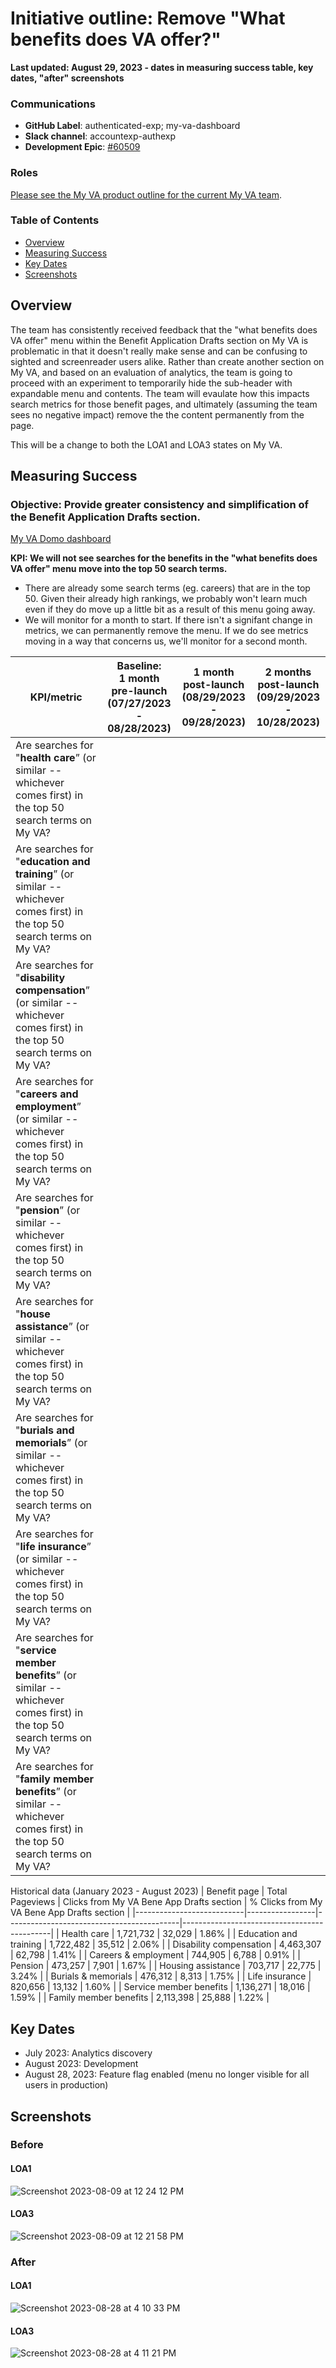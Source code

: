 # Initiative outline: Remove "What benefits does VA offer?"

**Last updated: August 29, 2023 - dates in measuring success table, key dates, "after" screenshots**

### Communications

- **GitHub Label**: authenticated-exp; my-va-dashboard
- **Slack channel**: accountexp-authexp
- **Development Epic**: [#60509](https://github.com/department-of-veterans-affairs/va.gov-team/issues/60509)

### Roles

[Please see the My VA product outline for the current My VA team](https://github.com/department-of-veterans-affairs/va.gov-team/tree/master/products/identity-personalization/my-va#roles).

### Table of Contents

- [Overview](#overview)
- [Measuring Success](#measuring-success)
- [Key Dates](#key-dates)
- [Screenshots](#screenshots)

## Overview

The team has consistently received feedback that the "what benefits does VA offer" menu within the Benefit Application Drafts section on My VA is problematic in that it doesn't really make sense and can be confusing to sighted and screenreader users alike. Rather than create another section on My VA, and based on an evaluation of analytics, the team is going to proceed with an experiment to temporarily hide the sub-header with expandable menu and contents. The team will evaulate how this impacts search metrics for those benefit pages, and ultimately (assuming the team sees no negative impact) remove the the content permanently from the page.

This will be a change to both the LOA1 and LOA3 states on My VA.

## Measuring Success

### Objective: Provide greater consistency and simplification of the Benefit Application Drafts section.

[My VA Domo dashboard](https://va-gov.domo.com/page/1167851935?userId=1322887837)

**KPI: We will not see searches for the benefits in the "what benefits does VA offer" menu move into the top 50 search terms.**
- There are already some search terms (eg. careers) that are in the top 50. Given their already high rankings, we probably won't learn much even if they do move up a little bit as a result of this menu going away.
- We will monitor for a month to start. If there isn't a signifant change in metrics, we can permanently remove the menu. If we do see metrics moving in a way that concerns us, we'll monitor for a second month.
 
|KPI/metric|Baseline: <br />1 month pre-launch <br />(07/27/2023 - 08/28/2023)|1 month post-launch <br />(08/29/2023 - 09/28/2023)| 2 months post-launch <br />(09/29/2023 - 10/28/2023)|
|----------|-------------|---------------|-------------------|
|Are searches for "**health care**” (or similar -- whichever comes first) in the top 50 search terms on My VA?|   |   |   |
|Are searches for "**education and training**” (or similar -- whichever comes first) in the top 50 search terms on My VA?| | | |
|Are searches for "**disability compensation**” (or similar -- whichever comes first) in the top 50 search terms on My VA?| | | |
|Are searches for "**careers and employment**” (or similar -- whichever comes first) in the top 50 search terms on My VA?| | | |
|Are searches for "**pension**” (or similar -- whichever comes first) in the top 50 search terms on My VA?| | | |
|Are searches for "**house assistance**” (or similar -- whichever comes first) in the top 50 search terms on My VA?| | | |
|Are searches for "**burials and memorials**” (or similar -- whichever comes first) in the top 50 search terms on My VA?| | | |
|Are searches for "**life insurance**” (or similar -- whichever comes first) in the top 50 search terms on My VA?| | | |
|Are searches for "**service member benefits**” (or similar -- whichever comes first) in the top 50 search terms on My VA?| | | |
|Are searches for "**family member benefits**” (or similar -- whichever comes first) in the top 50 search terms on My VA?| | | |


Historical data (January 2023 - August 2023)
|        Benefit page       | Total Pageviews | Clicks from My VA Bene App Drafts section | % Clicks from My VA Bene App Drafts section | 
|---------------------------|-----------------|-------------------------------------------|---------------------------------------------|
| Health care               | 1,721,732       | 32,029                                    | 1.86%                                       |
| Education and training    | 1,722,482       | 35,512                                    | 2.06%                                       |
| Disability compensation   | 4,463,307       | 62,798                                    | 1.41%                                       |
| Careers & employment      | 744,905         | 6,788                                     | 0.91%                                       |
| Pension                   | 473,257         | 7,901                                     | 1.67%                                       |
| Housing assistance        | 703,717         | 22,775                                    | 3.24%                                       |
| Burials & memorials       | 476,312         | 8,313                                     | 1.75%                                       |
| Life insurance            | 820,656         | 13,132                                    | 1.60%                                       |
| Service member benefits   | 1,136,271       | 18,016                                    | 1.59%                                       |
| Family member benefits    | 2,113,398       | 25,888                                    | 1.22%                                       |


## Key Dates

- July 2023: Analytics discovery
- August 2023: Development
- August 28, 2023: Feature flag enabled (menu no longer visible for all users in production)
   
## Screenshots

### Before
#### LOA1

![Screenshot 2023-08-09 at 12 24 12 PM](https://github.com/department-of-veterans-affairs/va.gov-team/assets/45603961/d0a404f5-0c0e-46cf-b017-fa016209f8aa)

#### LOA3

![Screenshot 2023-08-09 at 12 21 58 PM](https://github.com/department-of-veterans-affairs/va.gov-team/assets/45603961/7387facf-0391-4fca-900a-64a12df62aa4)


### After
#### LOA1
![Screenshot 2023-08-28 at 4 10 33 PM](https://github.com/department-of-veterans-affairs/va.gov-team/assets/45603961/4eed62a4-a88a-4105-bfcd-469cfa03ec9e)


#### LOA3
![Screenshot 2023-08-28 at 4 11 21 PM](https://github.com/department-of-veterans-affairs/va.gov-team/assets/45603961/4c10333c-f368-467b-808b-8b9ca2cec077)
